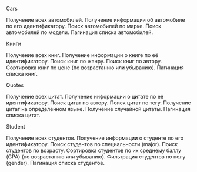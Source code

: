 Cars

Получение всех автомобилей. Получение информации об автомобиле по его
идентификатору. Поиск автомобилей по марке. Поиск автомобилей по модели.
Пагинация списка автомобилей.

Книги

Получение всех книг. Получение информации о книге по её идентификатору. Поиск
книг по жанру. Поиск книг по автору. Сортировка книг по цене (по возрастанию или
убыванию). Пагинация списка книг.

Quotes

Получение всех цитат. Получение информации о цитате по её идентификатору. Поиск
цитат по автору. Поиск цитат по тегу. Получение цитат на определенном языке.
Получение случайной цитаты. Пагинация списка цитат.

Student

Получение всех студентов. Получение информации о студенте по его идентификатору.
Поиск студентов по специальности (major). Поиск студентов по возрасту.
Сортировка студентов по их среднему баллу (GPA) (по возрастанию или убыванию).
Фильтрация студентов по полу (gender). Пагинация списка студентов.
